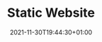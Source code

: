---
draft: true
title: "Static Website"
date: 2021-11-30T19:44:30+01:00
tags: ["dev", "architecture"]
---